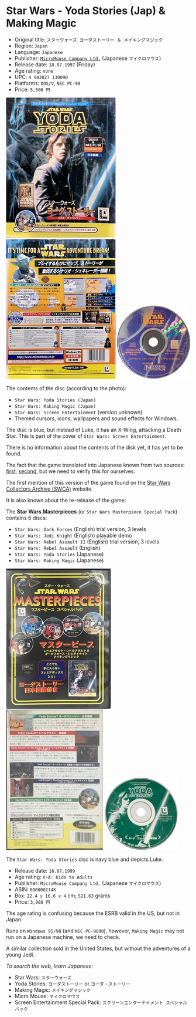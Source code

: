 Star Wars - Yoda Stories (Jap) & Making Magic
=============================================

* Original title: `スターウォーズ ヨーダストーリー ＆ メイキングマジック`
* Region: `Japan`
* Language: `Japanese`
* Publisher: [`MicroMouse Company Ltd.`](http://web.archive.org/web/19980120082600/http://www.micromouse.co.jp/) (Japanese `マイクロマウス`)
* Release date: `18.07.1997` (Friday)
* Age rating: `none`
* UPC: `4 943027 130090`
* Platforms: `DOS/V`, `NEC PC-98`
* Price: `5,500 円`

[![](images/cover/thumb/yoda-stories-japan-box-front.jpg)](images/cover/yoda-stories-japan-box-front.jpg)
[![](images/cover/thumb/yoda-stories-japan-box-back.jpg)](images/cover/yoda-stories-japan-box-back.jpg)
[![](images/cover/thumb/yoda-stories-japan-disk-front.jpg)](images/cover/yoda-stories-japan-disk-front.jpg)

The contents of the disc (according to the photo):

* `Star Wars: Yoda Stories (Japan)`
* `Star Wars: Making Magic (Japan)`
* `Star Wars: Screen Entertainment` (version unknown)
* Themed cursors, icons, wallpapers and sound effects for Windows.

The disc is blue, but instead of Luke, it has an X-Wing, attacking a Death Star.
This is part of the cover of `Star Wars: Screen Entertainment`.

There is no information about the contents of the disk yet, it has yet to be found.

The fact that the game translated into Japanese known from two sources:
[first](https://www.amazon.co.jp/%E3%83%9E%E3%82%A4%E3%82%AF%E3%83%AD%E3%83%9E%E3%82%A6%E3%82%B9-STAR-WARS-MasterPieces-%E3%82%B9%E3%83%9A%E3%82%B7%E3%83%A3%E3%83%AB%E3%83%91%E3%83%83%E3%82%AF/dp/B00008I14K),
[second](http://web.archive.org/web/20220703101647/https://www.pcgamingwiki.com/wiki/Star_Wars:_Yoda_Stories), 
but we need to verify this for ourselves.

The first mention of this version of the game found on the [Star Wars Collectors Archive (SWCA)](http://theswca.com/index.php?action=disp_item&item_id=66966) website.

It is also known about the re-release of the game:

The **Star Wars Masterpieces** (or `Star Wars Masterpiece Special Pack`) contains 6 discs:

* `Star Wars: Dark Forces` (English) trial version, 3 levels
* `Star Wars: Jedi Knight` (English) playable demo
* `Star Wars: Rebel Assault II` (English) trial version, 3 levels
* `Star Wars: Rebel Assault` (English)
* `Star Wars: Yoda Stories` (Japanese)
* `Star Wars: Making Magic` (Japanese)

[![](images/cover/thumb/yoda-stories-masterpieces-japan-box-front.jpg)](images/cover/yoda-stories-masterpieces-japan-box-front.jpg)
[![](images/cover/thumb/yoda-stories-masterpieces-japan-box-back.jpg)](images/cover/yoda-stories-masterpieces-japan-box-back.jpg)
[![](images/cover/thumb/yoda-stories-masterpieces-japan-disk-front.jpg)](images/cover/yoda-stories-masterpieces-japan-disk-front.jpg)

The `Star Wars: Yoda Stories` disc is navy blue and depicts Luke.

* Release date: `16.07.1999`
* Age rating: `K-A: Kids to Adults`
* Publisher: `MicroMouse Company Ltd.` (Japanese `マイクロマウス`)
* ASIN:‎ `B00008I14K`
* Box: `22.4 x 16.6 x 4` cm; `521.63` grams
* Price: `3,980 円`

The age rating is confusing because the ESRB valid in the US, but not in Japan.

Runs on `Windows 95/98` (and `NEC PC-9800`), however, `Making Magic` may not run on a Japanese machine, we need to check.

A similar collection sold in the United States, but without the adventures of a young Jedi.

_To search the web, learn Japanese:_

* Star Wars: `スターウォーズ`
* Yoda Stories: `ヨーダストーリー` or `ヨーダ・ストーリー`
* Making Magic: `メイキングマジック`
* Micro Mouse: `マイクロマウス`
* Screen Entertainment Special Pack: `スクリーンエンターテイメント スペシャルパック`

